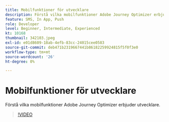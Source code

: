 ```yaml
---
title: Mobilfunktioner för utvecklare
description: Förstå vilka mobilfunktioner Adobe Journey Optimizer erbjuder utvecklare.
feature: SMS, In App, Push
role: Developer
level: Beginner, Intermediate, Experienced
kt: 10168
thumbnail: 342103.jpeg
exl-id: e01d8609-18ab-4efb-83cc-24015cee0583
source-git-commit: deb471b2319667441b86182259924815f5f0f3e0
workflow-type: tm+mt
source-wordcount: '26'
ht-degree: 0%

---
```


# Mobilfunktioner för utvecklare

Förstå vilka mobilfunktioner Adobe Journey Optimizer erbjuder utvecklare.

>[!VIDEO](https://video.tv.adobe.com/v/342103?quality=12&learn=on)
